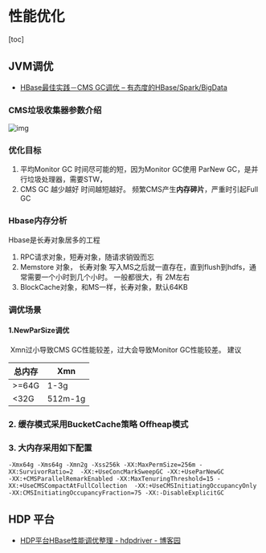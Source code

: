 # 性能优化

[toc]

## JVM调优

- [HBase最佳实践－CMS GC调优 – 有态度的HBase/Spark/BigData](http://hbasefly.com/2016/08/09/hbase-cms-gc/)

###  CMS垃圾收集器参数介绍

![img](http://hbasefly.com/wp-content/uploads/2016/08/20160809211013_37305.png)



###  优化目标

1. 平均Monitor GC 时间尽可能的短，因为Monitor GC使用 ParNew GC，是并行垃圾处理器，需要STW，
2. CMS GC 越少越好 时间越短越好。 频繁CMS产生**内存碎片**，严重时引起Full GC



### Hbase内存分析

  Hbase是长寿对象居多的工程 

1. RPC请求对象，短寿对象，随请求销毁而忘
2. Memstore 对象， 长寿对象 写入MS之后就一直存在，直到flush到hdfs，通常需要一个小时到几个小时。 一般都很大，有 2M左右
3. BlockCache对象，和MS一样，长寿对象，默认64KB

### 调优场景

####  1.NewParSize调优

​	Xmn过小导致CMS GC性能较差，过大会导致Monitor GC性能较差。 建议

   

| 总内存 | Xmn     |
| ------ | ------- |
| >=64G  | 1-3g    |
| <32G   | 512m-1g |

### 2. 缓存模式采用BucketCache策略 Offheap模式

### 3. 大内存采用如下配置

```shell
-Xmx64g -Xms64g -Xmn2g -Xss256k -XX:MaxPermSize=256m -XX:SurvivorRatio=2  -XX:+UseConcMarkSweepGC -XX:+UseParNewGC 
-XX:+CMSParallelRemarkEnabled -XX:MaxTenuringThreshold=15 -XX:+UseCMSCompactAtFullCollection  -XX:+UseCMSInitiatingOccupancyOnly        
-XX:CMSInitiatingOccupancyFraction=75 -XX:-DisableExplicitGC
```



## HDP 平台

- [HDP平台HBase性能调优整理 - hdpdriver - 博客园](https://www.cnblogs.com/hdpdriver/p/12361737.html)

